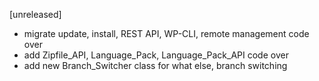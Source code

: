 [unreleased]
* migrate update, install, REST API, WP-CLI, remote management code over
* add Zipfile_API, Language_Pack, Language_Pack_API code over
* add new Branch_Switcher class for what else, branch switching
